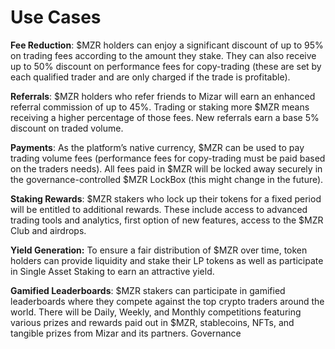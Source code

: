 # Use Cases

**Fee Reduction**: $MZR holders can enjoy a significant discount of up to 95% on trading fees according to the amount they stake. They can also receive up to 50% discount on performance fees for copy-trading (these are set by each qualified trader and are only charged if the trade is profitable).

**Referrals**: $MZR holders who refer friends to Mizar will earn an enhanced referral commission of up to 45%. Trading or staking more $MZR means receiving a higher percentage of those fees. New referrals earn a base 5% discount on traded volume.

**Payments**: As the platform’s native currency, $MZR can be used to pay trading volume fees (performance fees for copy-trading must be paid based on the traders needs). All fees paid in $MZR will be locked away securely in the governance-controlled $MZR LockBox (this might change in the future).

**Staking Rewards**: $MZR stakers who lock up their tokens for a fixed period will be entitled to additional rewards. These include access to advanced trading tools and analytics, first option of new features, access to the $MZR Club and airdrops.

**Yield Generation:** To ensure a fair distribution of $MZR over time, token holders can provide liquidity and stake their LP tokens as well as participate in Single Asset Staking to earn an attractive yield.

**Gamified Leaderboards**: $MZR stakers can participate in gamified leaderboards where they compete against the top crypto traders around the world. There will be Daily, Weekly, and Monthly competitions featuring various prizes and rewards paid out in $MZR, stablecoins, NFTs, and tangible prizes from Mizar and its partners. Governance

